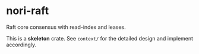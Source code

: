 # nori-raft

Raft core consensus with read-index and leases.

This is a **skeleton** crate. See `context/` for the detailed design and implement accordingly.
